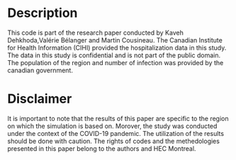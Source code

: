 # Description
This code is part of the research paper conducted by Kaveh Dehkhoda,Valérie Bélanger and Martin Cousineau. 
The Canadian Institute for Health Information (CIHI) provided the hospitalization data in this study. The data in this study is confidential and is not part of the public domain.
The population of the region and number of infection was provided by the canadian government.


# Disclaimer
It is important to note that the results of this paper are specific to the region on which the simulation is based on. 
Morover, the study was conducted under the context of the COVID-19 pandemic. 
The utilization of the results should be done with caution.
The rights of codes and the methedologies presented in this paper belong to the authors and HEC Montreal. 
